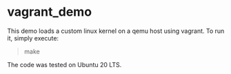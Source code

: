 # vagrant_demo
This demo loads a custom linux kernel on a qemu host using vagrant.
To run it, simply execute:
> make

The code was tested on Ubuntu 20 LTS.
